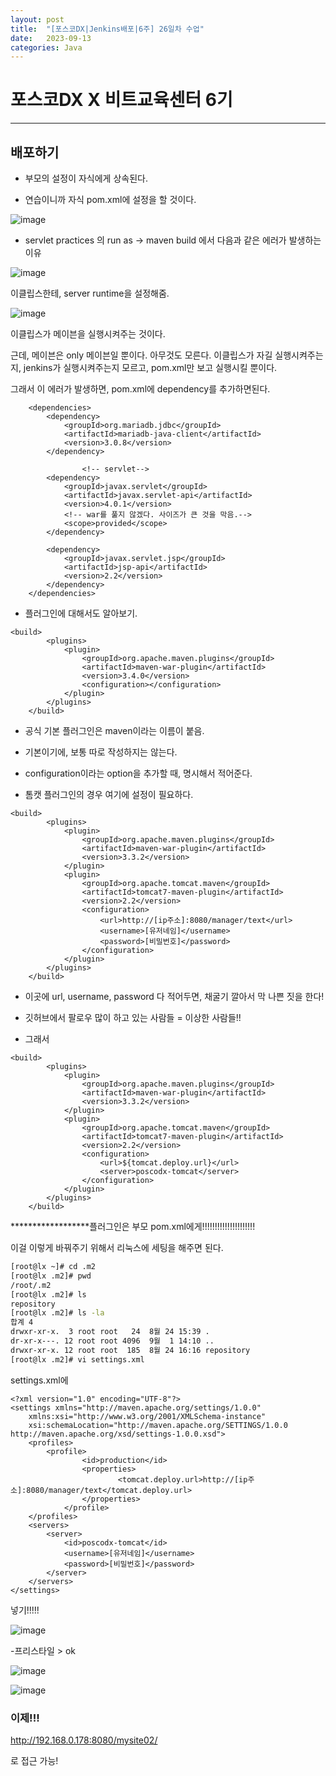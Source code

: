 ```yaml
---
layout: post
title:  "[포스코DX|Jenkins배포|6주] 26일차 수업"
date:   2023-09-13
categories: Java
---
```


# 포스코DX X 비트교육센터 6기

---

## 배포하기

- 부모의 설정이 자식에게 상속된다.

- 연습이니까 자식 pom.xml에 설정을 할 것이다.


![image](https://github.com/talkingOrange/talkingOrange.github.io/assets/88815795/71465f0c-cead-441a-a4c1-cf82a1a87041)


- servlet practices 의 run as -> maven build 에서 다음과 같은 에러가 발생하는 이유

![image](https://github.com/talkingOrange/talkingOrange.github.io/assets/88815795/db37ce6a-31b2-4817-81e0-4ff6470ef132)

이클립스한테, server runtime을 설정해줌. 

![image](https://github.com/talkingOrange/talkingOrange.github.io/assets/88815795/cd4645e9-3fd3-4395-bb09-f44eed39dd1f)

이클립스가 메이븐을 실행시켜주는 것이다.

근데, 메이븐은 only 메이븐일 뿐이다. 아무것도 모른다. 이클립스가 자길 실행시켜주는지, jenkins가 실행시켜주는지 모르고, pom.xml만 보고 실행시킬 뿐이다.

그래서 이 에러가 발생하면, pom.xml에 dependency를 추가하면된다.

```console
	<dependencies>
		<dependency>
		    <groupId>org.mariadb.jdbc</groupId>
		    <artifactId>mariadb-java-client</artifactId>
		    <version>3.0.8</version>
		</dependency>

                <!-- servlet-->
		<dependency>
		    <groupId>javax.servlet</groupId>
		    <artifactId>javax.servlet-api</artifactId>
		    <version>4.0.1</version>
		    <!-- war를 풀지 않겠다. 사이즈가 큰 것을 막음.-->
		    <scope>provided</scope>
		</dependency>
				
		<dependency>
		    <groupId>javax.servlet.jsp</groupId>
		    <artifactId>jsp-api</artifactId>
		    <version>2.2</version>
		</dependency>		
	</dependencies>
```



- 플러그인에 대해서도 알아보기.

```console
<build>
		<plugins>
			<plugin>
				<groupId>org.apache.maven.plugins</groupId>
				<artifactId>maven-war-plugin</artifactId>
				<version>3.4.0</version>
				<configuration></configuration>
			</plugin>			
		</plugins>
	</build>
```


- 공식 기본 플러그인은 maven이라는 이름이 붙음.
- 기본이기에, 보통 따로 작성하지는 않는다.
- configuration이라는 option을 추가할 때, 명시해서 적어준다.

- 톰캣 플러그인의 경우 여기에 설정이 필요하다.

```console
<build>
		<plugins>
			<plugin>
				<groupId>org.apache.maven.plugins</groupId>
				<artifactId>maven-war-plugin</artifactId>
				<version>3.3.2</version>
			</plugin>	
			<plugin>
				<groupId>org.apache.tomcat.maven</groupId>
				<artifactId>tomcat7-maven-plugin</artifactId>
				<version>2.2</version>
				<configuration>
					<url>http://[ip주소]:8080/manager/text</url>
					<username>[유저네임]</username>
					<password>[비밀번호]</password>
				</configuration>
			</plugin>			
		</plugins>
	</build>	
```

- 이곳에 url, username, password 다 적어두면, 채굴기 깔아서 막 나쁜 짓을 한다!
- 깃허브에서 팔로우 많이 하고 있는 사람들 = 이상한 사람들!!

- 그래서

```console
<build>
		<plugins>
			<plugin>
				<groupId>org.apache.maven.plugins</groupId>
				<artifactId>maven-war-plugin</artifactId>
				<version>3.3.2</version>
			</plugin>	
			<plugin>
				<groupId>org.apache.tomcat.maven</groupId>
				<artifactId>tomcat7-maven-plugin</artifactId>
				<version>2.2</version>
				<configuration>
					<url>${tomcat.deploy.url}</url>
					<server>poscodx-tomcat</server>
				</configuration>
			</plugin>			
		</plugins>
	</build>	
```

******************플러그인은 부모 pom.xml에게!!!!!!!!!!!!!!!!!!!!!

이걸 이렇게 바꿔주기 위해서 리눅스에 세팅을 해주면 된다. 


```sh
[root@lx ~]# cd .m2
[root@lx .m2]# pwd
/root/.m2
[root@lx .m2]# ls
repository
[root@lx .m2]# ls -la
합계 4
drwxr-xr-x.  3 root root   24  8월 24 15:39 .
dr-xr-x---. 12 root root 4096  9월  1 14:10 ..
drwxr-xr-x. 12 root root  185  8월 24 16:16 repository
[root@lx .m2]# vi settings.xml
```


settings.xml에 


```
<?xml version="1.0" encoding="UTF-8"?>
<settings xmlns="http://maven.apache.org/settings/1.0.0"
	xmlns:xsi="http://www.w3.org/2001/XMLSchema-instance"
	xsi:schemaLocation="http://maven.apache.org/SETTINGS/1.0.0 http://maven.apache.org/xsd/settings-1.0.0.xsd">
	<profiles>
		<profile>
        		<id>production</id>
        		<properties>
            			<tomcat.deploy.url>http://[ip주소]:8080/manager/text</tomcat.deploy.url>
        		</properties>
    		</profile>
	</profiles>
	<servers>
		<server>
			<id>poscodx-tomcat</id>
			<username>[유저네임]</username>
			<password>[비밀번호]</password>
		</server>
	</servers>
</settings>
```

넣기!!!!!



![image](https://github.com/talkingOrange/talkingOrange.github.io/assets/88815795/dff14865-14b6-4169-afde-76062d60743a)

-프리스타일 > ok

![image](https://github.com/talkingOrange/talkingOrange.github.io/assets/88815795/316ac3b1-c6a7-4628-afae-14297e978f6c)


![image](https://github.com/talkingOrange/talkingOrange.github.io/assets/88815795/fc7e8f52-de2d-4a50-8a52-9780a1760e01)




### 이제!!!

http://192.168.0.178:8080/mysite02/

로 접근 가능!

